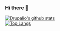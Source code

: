 ### Hi there 👋

<!--
**drupalio/drupalio** is a ✨ _special_ ✨ repository because its `README.md` (this file) appears on your GitHub profile.

Here are some ideas to get you started:

- 🔭 I’m currently working on ...
- 🌱 I’m currently learning ...
- 👯 I’m looking to collaborate on ...
- 🤔 I’m looking for help with ...
- 💬 Ask me about ...
- 📫 How to reach me: ...
- 😄 Pronouns: ...
- ⚡ Fun fact: ...
-->

[![Drupalio's github stats](https://github-readme-stats.vercel.app/api?username=drupalio&count_private=true&show_icons=true&theme=gruvbox)](https://lagmental.net/pages/notme.html)
<br>
[![Top Langs](https://github-readme-stats.vercel.app/api/top-langs/?username=drupalio&theme=gruvbox&layout=compact)](https://lagmental.net/pages/notme.html)
